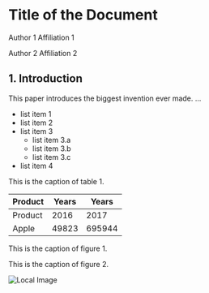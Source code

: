 # Title of the Document

Author 1
Affiliation 1

Author 2
Affiliation 2

## 1. Introduction

This paper introduces the biggest invention ever made. ...

- list item 1
- list item 2
- list item 3
    - list item 3.a
    - list item 3.b
    - list item 3.c
- list item 4

This is the caption of table 1.

| Product   |   Years |   Years |
|-----------|---------|---------|
| Product   |    2016 |    2017 |
| Apple     |   49823 |  695944 |

This is the caption of figure 1.

<!-- 🖼️❌ Image not available. Please use `PdfPipelineOptions(generate\_picture\_images=True)` --> 

This is the caption of figure 2.

![Local Image](iVBORw0KGgoAAAANSUhEUgAAAEAAAABACAIAAAAlC+aJAAABNElEQVR4nO2ayw7DIAwEIf//z+nBErKAEBMe9rrMmYRZNr60xDCVW7AmTt1xwtsk0uu2H3rDiPosiY/PzlLnfFPpfmqFOqdXqGP9anWOXOsSrttp37WdKMBm+65NX7pSUc9oK7YasGAf3jQeAxixJxoy0iE2Sz2AqeMnnpQqAQzaE1WxPIBZe6LU8zUDxo+fyCQdNQBx/ARX9dIA0PETSdhFA3DHT5C2iwaggQ8QQQcgAd/ACaDNCaDNCaDNCaDNCaDNNfc/w81EDw1oC4ziIgDoGJC2iwYCYAlJ2EsDAaoEruqogQBSQibpq4FgvoRSr9KA2QxVsfonZDDDk5K7GUiYKqEh02rASIa2hkhS6xdsiZxoBlSqEG4qHeLNGeTb/dO1Sw7wxVcO8NVjDvDl75L91+9/ESIkdDQ3IX0AAAAASUVORK5CYII=)